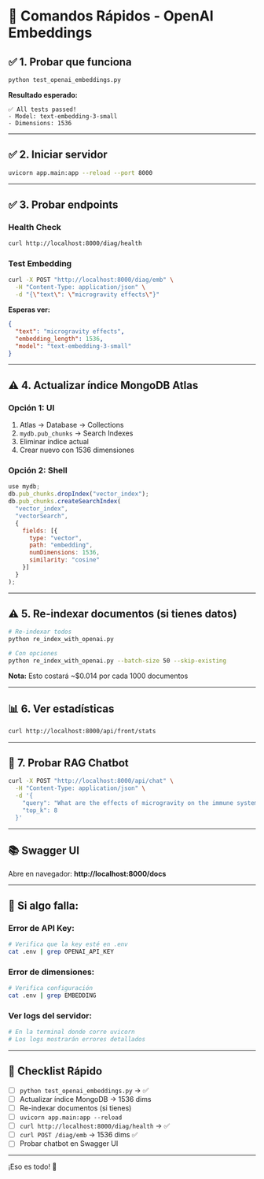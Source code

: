 # 🚀 Comandos Rápidos - OpenAI Embeddings

## ✅ 1. Probar que funciona

```bash
python test_openai_embeddings.py
```

**Resultado esperado:**
```
✅ All tests passed!
- Model: text-embedding-3-small
- Dimensions: 1536
```

---

## ✅ 2. Iniciar servidor

```bash
uvicorn app.main:app --reload --port 8000
```

---

## ✅ 3. Probar endpoints

### Health Check
```bash
curl http://localhost:8000/diag/health
```

### Test Embedding
```bash
curl -X POST "http://localhost:8000/diag/emb" \
  -H "Content-Type: application/json" \
  -d "{\"text\": \"microgravity effects\"}"
```

**Esperas ver:**
```json
{
  "text": "microgravity effects",
  "embedding_length": 1536,
  "model": "text-embedding-3-small"
}
```

---

## ⚠️ 4. Actualizar índice MongoDB Atlas

### Opción 1: UI
1. Atlas → Database → Collections
2. `mydb.pub_chunks` → Search Indexes
3. Eliminar índice actual
4. Crear nuevo con 1536 dimensiones

### Opción 2: Shell
```javascript
use mydb;
db.pub_chunks.dropIndex("vector_index");
db.pub_chunks.createSearchIndex(
  "vector_index",
  "vectorSearch",
  {
    fields: [{
      type: "vector",
      path: "embedding",
      numDimensions: 1536,
      similarity: "cosine"
    }]
  }
);
```

---

## ⚠️ 5. Re-indexar documentos (si tienes datos)

```bash
# Re-indexar todos
python re_index_with_openai.py

# Con opciones
python re_index_with_openai.py --batch-size 50 --skip-existing
```

**Nota:** Esto costará ~$0.014 por cada 1000 documentos

---

## 📊 6. Ver estadísticas

```bash
curl http://localhost:8000/api/front/stats
```

---

## 🧪 7. Probar RAG Chatbot

```bash
curl -X POST "http://localhost:8000/api/chat" \
  -H "Content-Type: application/json" \
  -d '{
    "query": "What are the effects of microgravity on the immune system?",
    "top_k": 8
  }'
```

---

## 📚 Swagger UI

Abre en navegador: **http://localhost:8000/docs**

---

## 🐛 Si algo falla:

### Error de API Key:
```bash
# Verifica que la key esté en .env
cat .env | grep OPENAI_API_KEY
```

### Error de dimensiones:
```bash
# Verifica configuración
cat .env | grep EMBEDDING
```

### Ver logs del servidor:
```bash
# En la terminal donde corre uvicorn
# Los logs mostrarán errores detallados
```

---

## 📝 Checklist Rápido

- [ ] `python test_openai_embeddings.py` → ✅
- [ ] Actualizar índice MongoDB → 1536 dims
- [ ] Re-indexar documentos (si tienes)
- [ ] `uvicorn app.main:app --reload`
- [ ] `curl http://localhost:8000/diag/health` → ✅
- [ ] `curl POST /diag/emb` → 1536 dims ✅
- [ ] Probar chatbot en Swagger UI

---

¡Eso es todo! 🎉
